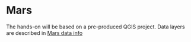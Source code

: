 # Mars

The hands-on will be based on a pre-produced QGIS project. Data layers are described in [Mars data info](mars_data_info_2023-GMAP-winter-school.md)
